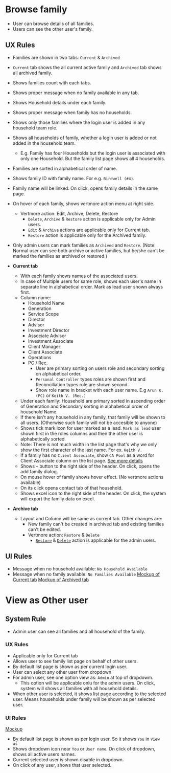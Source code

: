 # Browse family

- User can browse details of all families.
- Users can see the other user's family.

## UX Rules
- Families are shown in two tabs: `Current` & `Archived`
- `Current` tab shows the all current active family and `Archived` tab shows all archived family.
- Shows families count with each tabs.
- Shows proper message when no family available in any tab.
- Shows Household details under each family. 
- Shows proper message when family has no households.
- Shows only those families where the login user is added in any household team role.
- Shows all households of family, whether a login user is added or not added in the household team.
  - E.g.  Family has four Households but the login user is associated with only one Household. But the family list page shows all 4 households.
- Families are sorted in alphabetical order of name.
- Shows family ID with family name. For e.g. `Birdwell (#4)`.
- Family name will be linked. On click, opens family details in the same page.
- On hover of each family, shows vertmore action menu at right side. 
  - Vertmore action: Edit, Archive, Delete, Restore
    - `Delete`, `Archive` & `Restore` action is applicable only for Admin users.
    - `Edit` & `Archive` actions are applicable only for Current tab.
    - `Restore` action is applicable only for the Archived family.
- Only admin users can mark families as `Archived` and `Restore`. (Note: Normal user can see both archive or active families, but he/she can't be marked the families as archived or restored.)

- **Current tab**
  - With each family shows names of the associated users.  
  - In case of Multiple users for same role, shows each user's name in separate line in alphabetical order. Mark as lead user shown always first.
  - Column name:
    - Household Name
    - Generation
    - Service Scope
    - Director
    - Advisor
    - Investment Director
    - Associate Advisor
    - Investment Associate
    - Client Manager
    - Client Associate
    - Operations
    - PC / Rec.
      - User are primary sorting on users role and secondary sorting on alphabetical order.
      - `Personal Controller` types roles are shown first and Reconciliation types role are shown second.
      - Show role name in bracket with each user name. E.g `Arun K. (PC)` or `Keith V. (Rec.)`
  - Under each family: Household are primary sorted in ascending order of Generation and Secondary sorting in alphabetical order of household Name.
  - If there isn't any household in any family, that family will be shown to all users. (Otherwise such family will not be accesible to anyone)
  - Shows tick mark icon for user marked as a lead. `Mark as lead` user shown first in the roles columns and then the other user is alphabetically sorted.
  - Note: There is not much width in the list page that's why we only show the first character of the last name. For ex. `Keith V.`
  - If a family has no `Client Associate`, show `CA Pool` as a word for Client Associate column on the list page. [See more details](../tasks/ca-pool.md)
  - Shows `+` button to the right side of the header. On click, opens the add family dialog.
  - On mouse hover of family shows hover effect. (No vertmore actions available)
  - On its click opens contact tab of that household.
  - Shows excel icon to the right side of the header. On click, the system will export the family data on excel.

- **Archive tab**
  - Layout and Column will be same as current tab. Other changes are:
    - New family can't be created in archived tab and existing families can't be edited.
    - Vertmore action: `Restore` & `Delete`
      - [`Restore`](./families.md#restore) & [`Delete`](./families.md#delete-family) action is applicable for the admin users.

## UI Rules
- Message when no household available: `No Household Available`
- Message when no family available: `No Families Available`
[Mockup of Current tab](https://drive.google.com/file/d/1KB34LQKVPOme9-MLwoQ05i6Z9e7gSisB/view?usp=sharing)
[Mockup of Archived tab](https://drive.google.com/file/d/1z_67LUip2RMlxDGGWRcyAMqfapUrmrP6/view?usp=sharing)


# View as Other user
## System Rule
- Admin user can see all families and all household of the family.

### UX Rules
- Applicable only for Current tab
- Allows user to see family list page on behalf of other users.
- By default list page is shown as per current login user. 
- User can select any other user from dropdown
- For admin user, see one option view as: `Admin` at top of dropdowm.  
  - This option will be applicable onlu for the admin users. On click, system will shows all families with all household details.
- When other user is selected, it shows list page according to the selected user. Means households under family will be shown as per selected user.

### UI Rules
[Mockup](https://drive.google.com/file/d/12dUx2upWYbdpNK79ZHQNL_A3yqfZ6dDn/view?usp=sharing)
- By default list page is shown as per login user. So it shows `You` in `View as`
- Shows dropdown icon near `You` or `User name`. On click of dropdown, shows all active users names.
- Current selected user is shown disable in dropdown.
- On click of any user, shows that user selected.
